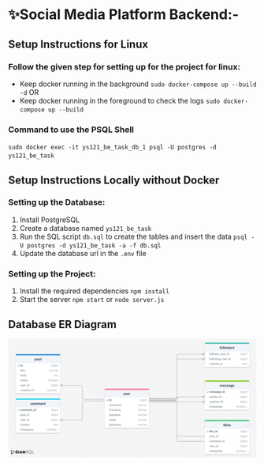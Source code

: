 # ✨Social Media Platform Backend:-

## Setup Instructions for Linux
### Follow the given step for setting up for the project for linux:
- Keep docker running in the background
`sudo docker-compose up --build -d` OR
- Keep docker running in the foreground to check the logs
`sudo docker-compose up --build`

### Command to use the PSQL Shell
`sudo docker exec -it ys121_be_task_db_1 psql -U postgres -d ys121_be_task`

## Setup Instructions Locally without Docker
### Setting up the Database:
1. Install PostgreSQL
2. Create a database named `ys121_be_task`
3. Run the SQL script `db.sql` to create the tables and insert the data
`psql -U postgres -d ys121_be_task -a -f db.sql`
4. Update the database url in the `.env` file

### Setting up the Project:
1. Install the required dependencies
`npm install`
2. Start the server
`npm start` or `node server.js`

## Database ER Diagram
![ER Diagram](./ER_Diagram.png)
